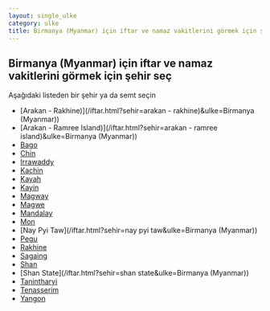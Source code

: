 ```yaml
---
layout: single_ulke
category: ulke
title: Birmanya (Myanmar) için iftar ve namaz vakitlerini görmek için şehir seç
---
```



## Birmanya (Myanmar) için iftar ve namaz vakitlerini görmek için şehir seç

Aşağıdaki listeden bir şehir ya da semt seçin


* [Arakan - Rakhine)](/iftar.html?sehir=arakan - rakhine)&ulke=Birmanya (Myanmar))
* [Arakan - Ramree Island)](/iftar.html?sehir=arakan - ramree island)&ulke=Birmanya (Myanmar))
* [Bago](/iftar.html?sehir=bago&ulke=Birmanya (Myanmar))
* [Chin](/iftar.html?sehir=chin&ulke=Birmanya (Myanmar))
* [Irrawaddy](/iftar.html?sehir=irrawaddy&ulke=Birmanya (Myanmar))
* [Kachin](/iftar.html?sehir=kachin&ulke=Birmanya (Myanmar))
* [Kayah](/iftar.html?sehir=kayah&ulke=Birmanya (Myanmar))
* [Kayin](/iftar.html?sehir=kayin&ulke=Birmanya (Myanmar))
* [Magway](/iftar.html?sehir=magway&ulke=Birmanya (Myanmar))
* [Magwe](/iftar.html?sehir=magwe&ulke=Birmanya (Myanmar))
* [Mandalay](/iftar.html?sehir=mandalay&ulke=Birmanya (Myanmar))
* [Mon](/iftar.html?sehir=mon&ulke=Birmanya (Myanmar))
* [Nay Pyi Taw](/iftar.html?sehir=nay pyi taw&ulke=Birmanya (Myanmar))
* [Pegu](/iftar.html?sehir=pegu&ulke=Birmanya (Myanmar))
* [Rakhine](/iftar.html?sehir=rakhine&ulke=Birmanya (Myanmar))
* [Sagaing](/iftar.html?sehir=sagaing&ulke=Birmanya (Myanmar))
* [Shan](/iftar.html?sehir=shan&ulke=Birmanya (Myanmar))
* [Shan State](/iftar.html?sehir=shan state&ulke=Birmanya (Myanmar))
* [Tanintharyi](/iftar.html?sehir=tanintharyi&ulke=Birmanya (Myanmar))
* [Tenasserim](/iftar.html?sehir=tenasserim&ulke=Birmanya (Myanmar))
* [Yangon](/iftar.html?sehir=yangon&ulke=Birmanya (Myanmar))
